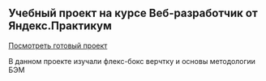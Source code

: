 ## Учебный проект на курсе Веб-разработчик от Яндекс.Практикум

[Посмотреть готовый проект](https://how-to-learn.na4u.ru/)

В данном проекте изучали флекс-бокс верчтку и основы методологии БЭМ
